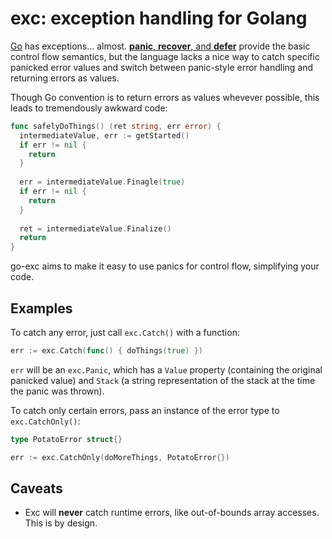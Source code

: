 # exc: exception handling for Golang

[Go](https://golang.org/) has exceptions… almost. [**panic**, **recover**, and **defer**](http://blog.golang.org/defer-panic-and-recover) provide the basic control flow semantics, but the language lacks a nice way to catch specific panicked error values and switch between panic-style error handling and returning errors as values.

Though Go convention is to return errors as values whevever possible, this leads to tremendously awkward code:

```go
func safelyDoThings() (ret string, err error) {
  intermediateValue, err := getStarted()
  if err != nil {
    return
  }
  
  err = intermediateValue.Finagle(true)
  if err != nil {
    return
  }
  
  ret = intermediateValue.Finalize()
  return
}
```

go-exc aims to make it easy to use panics for control flow, simplifying your code.

## Examples

To catch any error, just call `exc.Catch()` with a function:

```go
err := exc.Catch(func() { doThings(true) })
```

`err` will be an `exc.Panic`, which has a `Value` property (containing the original panicked value) and `Stack` (a string representation of the stack at the time the panic was thrown).

To catch only certain errors, pass an instance of the error type to `exc.CatchOnly()`:

```go
type PotatoError struct{}

err := exc.CatchOnly(doMoreThings, PotatoError{})
```

## Caveats

- Exc will **never** catch runtime errors, like out-of-bounds array accesses. This is by design.
